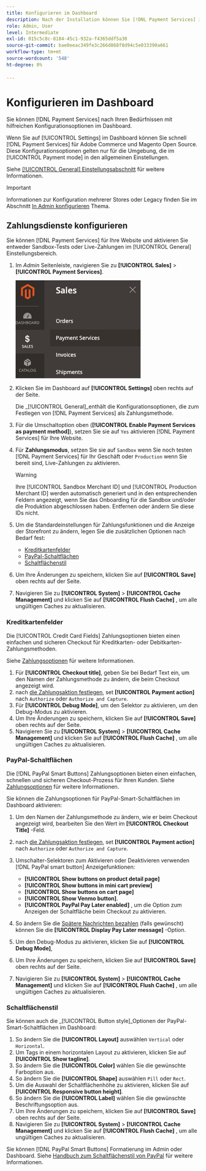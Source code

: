 ```yaml
---
title: Konfigurieren im Dashboard
description: Nach der Installation können Sie [!DNL Payment Services] im Dashboard.
role: Admin, User
level: Intermediate
exl-id: 015c5c8c-8184-45c1-932a-f4365ddf5a30
source-git-commit: bae0eeac349fe3c266d868f8d94c5e033390a661
workflow-type: tm+mt
source-wordcount: '548'
ht-degree: 0%

---
```


# Konfigurieren im Dashboard

Sie können [!DNL Payment Services] nach Ihren Bedürfnissen mit hilfreichen Konfigurationsoptionen im Dashboard.

Wenn Sie auf [!UICONTROL Settings] im Dashboard können Sie schnell [!DNL Payment Services] für Adobe Commerce und Magento Open Source. Diese Konfigurationsoptionen gelten nur für die Umgebung, die im [!UICONTROL Payment mode] in den allgemeinen Einstellungen.

Siehe [[!UICONTROL General] Einstellungsabschnitt](#general-settings) für weitere Informationen.

>[!IMPORTANT]
>
> Informationen zur Konfiguration mehrerer Stores oder Legacy finden Sie im Abschnitt [In Admin konfigurieren](configure-admin.md) Thema.

## Zahlungsdienste konfigurieren

Sie können [!DNL Payment Services] für Ihre Website und aktivieren Sie entweder Sandbox-Tests oder Live-Zahlungen im [!UICONTROL General] Einstellungsbereich.

1. Im _Admin_ Seitenleiste, navigieren Sie zu **[!UICONTROL Sales]** > **[!UICONTROL Payment Services]**.

   ![Dashboard-Ansicht](assets/payment-services-menu-small.png)

1. Klicken Sie im Dashboard auf **[!UICONTROL Settings]** oben rechts auf der Seite.

   Die _[!UICONTROL General]_enthält die Konfigurationsoptionen, die zum Festlegen von [!DNL Payment Services] als Zahlungsmethode.

1. Für die Umschaltoption oben (**[!UICONTROL Enable Payment Services as payment method]**), setzen Sie sie auf `Yes` aktivieren [!DNL Payment Services] für Ihre Website.

1. Für **Zahlungsmodus**, setzen Sie sie auf `Sandbox` wenn Sie noch testen [!DNL Payment Services] für Ihr Geschäft oder `Production` wenn Sie bereit sind, Live-Zahlungen zu aktivieren.

   >[!WARNING]
   >
   >Ihre [!UICONTROL Sandbox Merchant ID] und [!UICONTROL Production Merchant ID] werden automatisch generiert und in den entsprechenden Feldern angezeigt, wenn Sie das Onboarding für die Sandbox und/oder die Produktion abgeschlossen haben. Entfernen oder ändern Sie diese IDs nicht.

1. Um die Standardeinstellungen für Zahlungsfunktionen und die Anzeige der Storefront zu ändern, legen Sie die zusätzlichen Optionen nach Bedarf fest:

   - [Kreditkartenfelder](#credit-card-fields)
   - [PayPal-Schaltflächen](#paypal-smart-buttons)
   - [Schaltflächenstil](#button-style)

1. Um Ihre Änderungen zu speichern, klicken Sie auf **[!UICONTROL Save]** oben rechts auf der Seite.

1. Navigieren Sie zu **[!UICONTROL System]** > **[!UICONTROL Cache Management]** und klicken Sie auf **[!UICONTROL Flush Cache]** , um alle ungültigen Caches zu aktualisieren.

### Kreditkartenfelder

Die [!UICONTROL Credit Card Fields] Zahlungsoptionen bieten einen einfachen und sicheren Checkout für Kreditkarten- oder Debitkarten-Zahlungsmethoden.

Siehe [Zahlungsoptionen](payments-options.md#paypal-smart-buttons) für weitere Informationen.

1. Für **[!UICONTROL Checkout title]**, geben Sie bei Bedarf Text ein, um den Namen der Zahlungsmethode zu ändern, die beim Checkout angezeigt wird.
1. nach [die Zahlungsaktion festlegen](production.md#set-payment-services-as-payment-method), set **[!UICONTROL Payment action]** nach `Authorize` oder `Authorize and Capture`.
1. Für **[!UICONTROL Debug Mode]**, um den Selektor zu aktivieren, um den Debug-Modus zu aktivieren.
1. Um Ihre Änderungen zu speichern, klicken Sie auf **[!UICONTROL Save]** oben rechts auf der Seite.
1. Navigieren Sie zu **[!UICONTROL System]** > **[!UICONTROL Cache Management]** und klicken Sie auf **[!UICONTROL Flush Cache]** , um alle ungültigen Caches zu aktualisieren.

### PayPal-Schaltflächen

Die [!DNL PayPal Smart Buttons] Zahlungsoptionen bieten einen einfachen, schnellen und sicheren Checkout-Prozess für Ihren Kunden. Siehe [Zahlungsoptionen](payments-options.md#paypal-smart-buttons) für weitere Informationen.

Sie können die Zahlungsoptionen für PayPal-Smart-Schaltflächen im Dashboard aktivieren:

1. Um den Namen der Zahlungsmethode zu ändern, wie er beim Checkout angezeigt wird, bearbeiten Sie den Wert im **[!UICONTROL Checkout Title]** -Feld.
1. nach [die Zahlungsaktion festlegen](production.md#set-payment-services-as-payment-method), set **[!UICONTROL Payment action]** nach `Authorize` oder `Authorize and Capture`.
1. Umschalter-Selektoren zum Aktivieren oder Deaktivieren verwenden [!DNL PayPal smart button] Anzeigefunktionen:
   - **[!UICONTROL Show buttons on product detail page]**
   - **[!UICONTROL Show buttons in mini cart preview]**
   - **[!UICONTROL Show buttons on cart page]**
   - **[!UICONTROL Show Venmo button]**.
   - **[!UICONTROL PayPal Pay Later enabled]** , um die Option zum Anzeigen der Schaltfläche beim Checkout zu aktivieren.

1. So ändern Sie die [Spätere Nachrichten bezahlen](payments-options.md#pay-later-button) (falls gewünscht) können Sie die **[!UICONTROL Display Pay Later message]** -Option.
1. Um den Debug-Modus zu aktivieren, klicken Sie auf **[!UICONTROL Debug Mode]**,
1. Um Ihre Änderungen zu speichern, klicken Sie auf **[!UICONTROL Save]** oben rechts auf der Seite.
1. Navigieren Sie zu **[!UICONTROL System]** > **[!UICONTROL Cache Management]** und klicken Sie auf **[!UICONTROL Flush Cache]** , um alle ungültigen Caches zu aktualisieren.

### Schaltflächenstil

Sie können auch die _[!UICONTROL Button style]_Optionen der PayPal-Smart-Schaltflächen im Dashboard:

1. So ändern Sie die **[!UICONTROL Layout]** auswählen `Vertical` oder `Horizontal`.
1. Um Tags in einem horizontalen Layout zu aktivieren, klicken Sie auf **[!UICONTROL Show tagline]**.
1. So ändern Sie die **[!UICONTROL Color]** wählen Sie die gewünschte Farboption aus.
1. So ändern Sie die **[!UICONTROL Shape]** auswählen `Pill` oder `Rect`.
1. Um die Auswahl der Schaltflächenhöhe zu aktivieren, klicken Sie auf **[!UICONTROL Responsive button height]**.
1. So ändern Sie die **[!UICONTROL Label]** wählen Sie die gewünschte Beschriftungsoption aus.
1. Um Ihre Änderungen zu speichern, klicken Sie auf **[!UICONTROL Save]** oben rechts auf der Seite.
1. Navigieren Sie zu **[!UICONTROL System]** > **[!UICONTROL Cache Management]** und klicken Sie auf **[!UICONTROL Flush Cache]** , um alle ungültigen Caches zu aktualisieren.

Sie können [!DNL PayPal Smart Buttons] Formatierung im Admin oder Dashboard. Siehe [Handbuch zum Schaltflächenstil von PayPal](https://developer.paypal.com/docs/checkout/standard/customize/buttons-style-guide/) für weitere Informationen.
